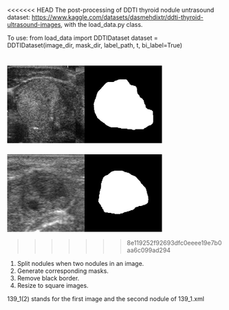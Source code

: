 <<<<<<< HEAD
The post-processing of DDTI thyroid nodule untrasound dataset: https://www.kaggle.com/datasets/dasmehdixtr/ddti-thyroid-ultrasound-images, with the load_data.py class.

To use:
from load_data import DDTIDataset
dataset = DDTIDataset(image_dir, mask_dir, label_path, t, bi_label=True)

<img src="cropped/122_2(1).png" width="180" height="180"><img src="mask/122_2(1).gif" width="180" height="180">
=======
<img src="fig/3_1.png" width="180" height="180"><img src="fig/3_1.gif" width="180" height="180">
>>>>>>> 8e119252f92693dfc0eeee19e7b0aa6c099ad294

1. Split nodules when two nodules in an image.
2. Generate corresponding masks.
3. Remove black border.
4. Resize to square images.

139_1(2) stands for the first image and the second nodule of 139_1.xml


